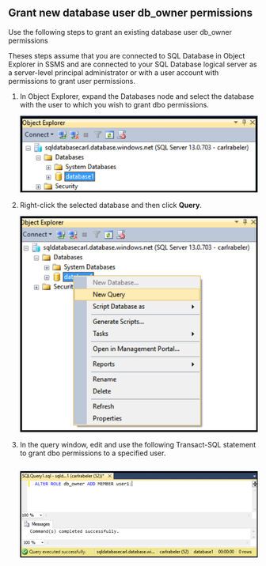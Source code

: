 

## Grant new database user db_owner permissions

Use the following steps to grant an existing database user db_owner permissions

Theses steps assume that you are connected to SQL Database in Object Explorer in SSMS and are connected to your SQL Database logical server as a server-level principal administrator or with a user account with permissions to grant user permissions. 

1. In Object Explorer, expand the Databases node and select the database with the user to which you wish to grant dbo permissions.

     ![SQL Server Management Studio: Connect to SQL Database server](./media/sql-database-create-new-database-user/sql-database-create-new-database-user-1.png)

2. Right-click the selected database and then click **Query**.

     ![SQL Server Management Studio: Connect to SQL Database server](./media/sql-database-create-new-database-user/sql-database-create-new-database-user-2.png)

3. In the query window, edit and use the following Transact-SQL statement to grant dbo permissions to a specified user. 

    ```ALTER ROLE db_owner ADD MEMBER user1;
    ```

     ![SQL Server Management Studio: Connect to SQL Database server](./media/sql-database-grant-database-user-dbo-permissions/sql-database-grant-database-user-dbo-permissions-1.png)


